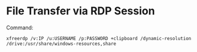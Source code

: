 # File Transfer via RDP Session

Command:

    xfreerdp /v:IP /u:USERNAME /p:PASSWORD +clipboard /dynamic-resolution /drive:/usr/share/windows-resources,share

